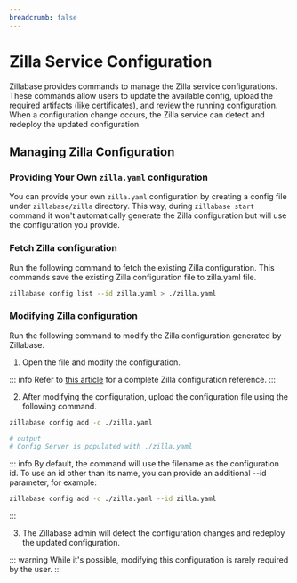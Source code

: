 ```yaml
---
breadcrumb: false
---
```


# Zilla Service Configuration

Zillabase provides commands to manage the Zilla service configurations. These commands allow users to update the available config, upload the required artifacts (like certificates), and review the running configuration. When a configuration change occurs, the Zilla service can detect and redeploy the updated configuration.

## Managing Zilla Configuration

### Providing Your Own `zilla.yaml` configuration

You can provide your own `zilla.yaml` configuration by creating a config file under `zillabase/zilla` directory. This way, during `zillabase start` command it won't automatically generate the Zilla configuration but will use the configuration you provide.


### Fetch Zilla configuration

Run the following command to fetch the existing Zilla configuration. This commands save the existing Zilla configuration file to zilla.yaml file.

```sh
zillabase config list --id zilla.yaml > ./zilla.yaml
```

### Modifying Zilla configuration

Run the following command to modify the Zilla configuration generated by Zillabase.

1. Open the file and modify the configuration. 

::: info
Refer to [this article](https://docs.aklivity.io/zilla/latest/reference/config/overview.html) for a complete Zilla configuration reference.
:::

2. After modifying the configuration, upload the configuration file using the following command.

```sh
zillabase config add -c ./zilla.yaml

# output
# Config Server is populated with ./zilla.yaml
```
::: info
By default, the command will use the filename as the configuration id. To use an id other than its name, you can provide an additional --id parameter, for example:

```sh
zillabase config add -c ./zilla.yaml --id zilla.yaml
```
:::

3. The Zillabase admin will detect the configuration changes and redeploy the updated configuration.

::: warning
While it's possible, modifying this configuration is rarely required by the user.
:::